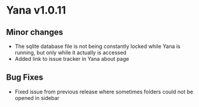 # Yana v1.0.11

## Minor changes
* The sqlite database file is not being constantly locked while Yana is running, but only while it actually is accessed
* Added link to issue tracker in Yana about page

## Bug Fixes
* Fixed issue from previous release where sometimes folders could not be opened in sidebar
